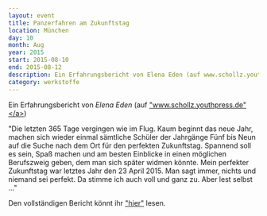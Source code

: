 ```yaml
---
layout: event
title: Panzerfahren am Zukunftstag
location: München
day: 10
month: Aug
year: 2015
start: 2015-08-10
end: 2015-08-12
description: Ein Erfahrungsbericht von Elena Eden (auf www.schollz.youthpress.de) "Die letzten 365 Tage vergingen wie im Flug.
category: werkstoffe
---
```



Ein Erfahrungsbericht von *Elena Eden* (auf <a href="hwww.schollz.youthpress.de">"www.schollz.youthpress.de"</a>)

"Die letzten 365 Tage vergingen wie im Flug. Kaum beginnt das neue Jahr, machen sich wieder einmal sämtliche Schüler der Jahrgänge Fünf bis Neun auf die Suche nach dem Ort für den perfekten Zukunftstag. Spannend soll es sein, Spaß machen und am besten Einblicke in einen möglichen Berufszweig geben, dem man sich später widmen könnte. Mein perfekter Zukunftstag war letztes Jahr den 23 April 2015. Man sagt immer, nichts und niemand sei perfekt. Da stimme ich auch voll und ganz zu. Aber lest selbst ..."

Den vollständigen Bericht könnt ihr <a href="http://www.schollz.youthpress.de/index.php/rubriken/austausch/91-panzerfahren-am-zukunftstag">"hier"</a> lesen.


